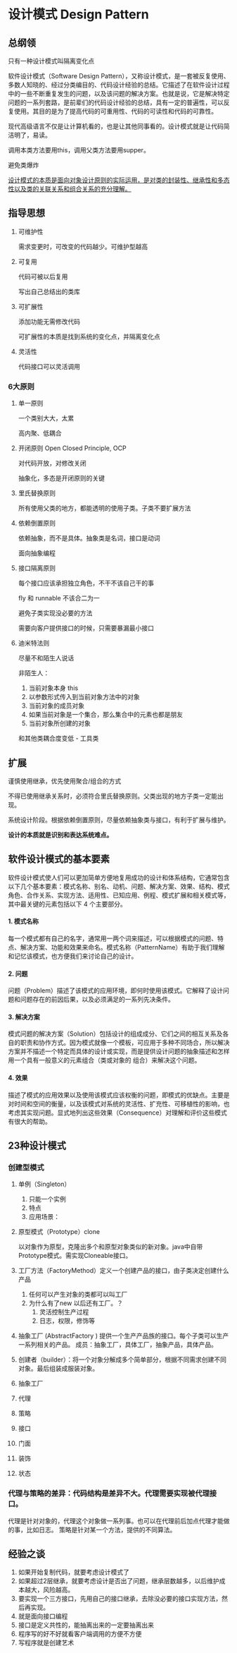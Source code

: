# 设计模式 Design Pattern

## 总纲领

只有一种设计模式叫隔离变化点

软件设计模式（Software Design Pattern），又称设计模式，是一套被反复使用、多数人知晓的、经过分类编目的、代码设计经验的总结。它描述了在软件设计过程中的一些不断重复发生的问题，以及该问题的解决方案。也就是说，它是解决特定问题的一系列套路，是前辈们的代码设计经验的总结，具有一定的普遍性，可以反复使用。其目的是为了提高代码的可重用性、代码的可读性和代码的可靠性。

现代高级语言不仅是让计算机看的，也是让其他同事看的。设计模式就是让代码简洁明了，易读。

调用本类方法要用this，调用父类方法要用supper。

避免类爆炸

[设计模式的本质是面向对象设计原则的实际运用，是对类的封装性、继承性和多态性以及类的关联关系和组合关系的充分理解。]()

## 指导思想

1. 可维护性

   需求变更时，可改变的代码越少。可维护型越高

2. 可复用

   代码可被以后复用

   写出自己总结出的类库

3. 可扩展性

   添加功能无需修改代码

   可扩展性的本质是找到系统的变化点，并隔离变化点

4. 灵活性

   代码接口可以灵活调用

### 6大原则

1. 单一原则

   一个类别大大，太累

   高内聚、低耦合

2. 开闭原则 Open Closed Principle, OCP

   对代码开放，对修改关闭

   抽象化，多态是开闭原则的关键

3. 里氏替换原则

   所有使用父类的地方，都能透明的使用子类。子类不要扩展方法

4. 依赖倒置原则

   依赖抽象，而不是具体。抽象类是名词，接口是动词

   面向抽象编程

5. 接口隔离原则

   每个接口应该承担独立角色，不干不该自己干的事

   fly 和 runnable 不该合二为一

   避免子类实现没必要的方法

   需要向客户提供接口的时候，只需要暴漏最小接口

6. 迪米特法则

   尽量不和陌生人说话

   非陌生人：

   1. 当前对象本身 this
   2. 以参数形式传入到当前对象方法中的对象
   3. 当前对象的成员对象
   4. 如果当前对象是一个集合，那么集合中的元素也都是朋友
   5. 当前对象所创建的对象

   和其他类耦合度变低   - 工具类

## 扩展

谨慎使用继承，优先使用聚合/组合的方式

不得已使用继承关系时，必须符合里氏替换原则。父类出现的地方子类一定能出现。

系统设计阶段。根据依赖倒置原则，尽量依赖抽象类与接口，有利于扩展与维护。

**设计的本质就是识别和表达系统难点。**



## 软件设计模式的基本要素

软件设计模式使人们可以更加简单方便地复用成功的设计和体系结构，它通常包含以下几个基本要素：模式名称、别名、动机、问题、解决方案、效果、结构、模式角色、合作关系、实现方法、适用性、已知应用、例程、模式扩展和相关模式等，其中最关键的元素包括以下 4 个主要部分。

#### 1. 模式名称

每一个模式都有自己的名字，通常用一两个词来描述，可以根据模式的问题、特点、解决方案、功能和效果来命名。模式名称（PatternName）有助于我们理解和记忆该模式，也方便我们来讨论自己的设计。

#### 2. 问题

问题（Problem）描述了该模式的应用环境，即何时使用该模式。它解释了设计问题和问题存在的前因后果，以及必须满足的一系列先决条件。

#### 3. 解决方案

模式问题的解决方案（Solution）包括设计的组成成分、它们之间的相互关系及各自的职责和协作方式。因为模式就像一个模板，可应用于多种不同场合，所以解决方案并不描述一个特定而具体的设计或实现，而是提供设计问题的抽象描述和怎样用一个具有一般意义的元素组合（类或对象的 组合）来解决这个问题。

#### 4. 效果

描述了模式的应用效果以及使用该模式应该权衡的问题，即模式的优缺点。主要是对时间和空间的衡量，以及该模式对系统的灵活性、扩充性、可移植性的影响，也考虑其实现问题。显式地列出这些效果（Consequence）对理解和评价这些模式有很大的帮助。

## 23种设计模式

### 创建型模式

1. 单例（Singleton）

   1. 只能一个实例
   2. 特点
   3. 应用场景：

2. 原型模式（Prototype）clone

   以对象作为原型，克隆出多个和原型对象类似的新对象。java中自带Prototype模式。需实现Cloneable接口。

3. 工厂方法（FactoryMethod）定义一个创建产品的接口，由子类决定创建什么产品
   1. 任何可以产生对象的类都可以叫工厂
   2. 为什么有了new 以后还有工厂。？
   		1. 灵活控制生产过程
   		2. 日志，权限，修饰等
4. 抽象工厂	(AbstractFactory )  提供一个生产产品族的接口。每个子类可以生产一系列相关的产品。
   成员：抽象工厂，具体工厂，抽象产品，具体产品。
5. 创建者（builder）：将一个对象分解成多个简单部分，根据不同需求创建不同对象。最后组装成服装对象。


1. 抽象工厂
2. 代理
3. 策略
4. 接口
5. 门面
6. 装饰
7. 状态



### 代理与策略的差异：代码结构是差异不大。代理需要实现被代理接口。

代理是针对对象的，代理这个对象做一系列事。也可以在代理前后加点代理才能做的事，比如日志。
策略是针对某一个方法，提供的不同算法。


## 经验之谈
1. 如果开始复制代码，就要考虑设计模式了
2. 如果超过2层继承，就要考虑设计是否出了问题，继承层数越多，以后维护成本越大，风险越高。
3. 要实现一个三方接口，先用自己的接口继承，去除没必要的接口实现方法，然后再实现。
4. 就是面向接口编程
5. 接口是定义共性的，能抽离出来的一定要抽离出来
6. 程序写的好不好就看客户端调用的方便不方便
7. 写程序就是创建艺术
